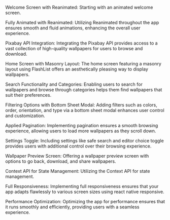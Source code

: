 Welcome Screen with Reanimated:
Starting with an animated welcome screen.

Fully Animated with Reanimated:
Utilizing Reanimated throughout the app ensures smooth and fluid animations, enhancing the overall user experience.

Pixabay API Integration:
Integrating the Pixabay API provides access to a vast collection of high-quality wallpapers for users to browse and download.

Home Screen with Masonry Layout:
The home screen featuring a masonry layout using FlashList offers an aesthetically pleasing way to display wallpapers.

Search Functionality and Categories:
Enabling users to search for wallpapers and browse through categories helps them find wallpapers that suit their preferences.

Filtering Options with Bottom Sheet Modal:
Adding filters such as colors, order, orientation, and type via a bottom sheet modal enhances user control and customization.

Applied Pagination:
Implementing pagination ensures a smooth browsing experience, allowing users to load more wallpapers as they scroll down.

Settings Toggle:
Including settings like safe search and editor choice toggle provides users with additional control over their browsing experience.

Wallpaper Preview Screen:
Offering a wallpaper preview screen with options to go back, download, and share wallpapers.

Context API for State Management:
Utilizing the Context API for state management.

Full Responsiveness:
Implementing full responsiveness ensures that your app adapts flawlessly to various screen sizes using react native responsive.

Performance Optimization:
Optimizing the app for performance ensures that it runs smoothly and efficiently, providing users with a seamless experience.
